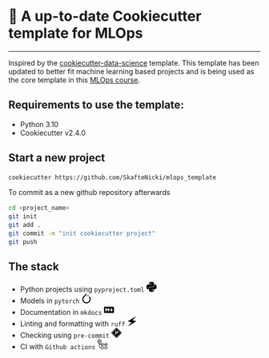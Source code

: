 # 🍪 A up-to-date Cookiecutter template for MLOps

---

Inspired by the [cookiecutter-data-science](https://github.com/drivendata/cookiecutter-data-science) template. This
template has been updated to better fit machine learning based projects and is being used as the core template in
this [MLOps course](https://github.com/SkafteNicki/dtu_mlops).

## Requirements to use the template:

* Python 3.10
* Cookiecutter v2.4.0

## Start a new project

```bash
cookiecutter https://github.com/SkafteNicki/mlops_template
```

To commit as a new github repository afterwards

```bash
cd <project_name>
git init
git add .
git commit -m "init cookiecutter project"
git push
```

## The stack

* Python projects using `pyproject.toml` <img src="icons/python.svg" width="20" height="20">
* Models in `pytorch` <img src="icons/pytorch.svg" width="20" height="20">
* Documentation in `mkdocs` <img src="icons/markdown.svg" width="20" height="20">
* Linting and formatting with `ruff` <img src="icons/ruff.svg" width="20" height="20">
* Checking using `pre-commit` <img src="icons/precommit.svg" width="20" height="20">
* CI with `Github actions` <img src="icons/githubactions.svg" width="20" height="20">
